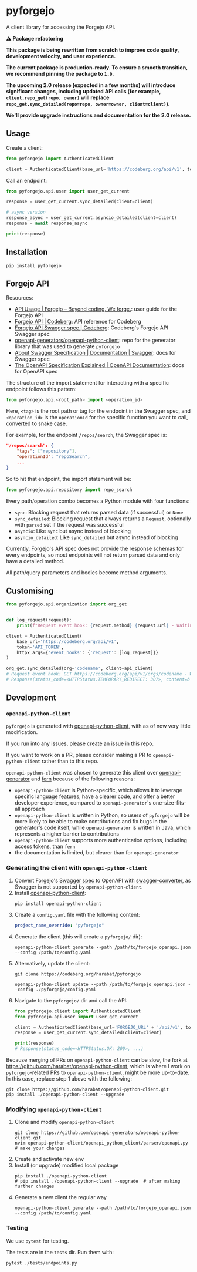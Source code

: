 # pyforgejo

A client library for accessing the Forgejo API.

**:warning: Package refactoring**

**This package is being rewritten from scratch to improve code quality, development velocity, and user experience.** 

**The current package is production-ready. To ensure a smooth transition, we recommend pinning the package to `1.0`.**

**The upcoming 2.0 release (expected in a few months) will introduce significant changes, including updated API calls (for example, `client.repo_get(repo, owner)` will replace `repo_get.sync_detailed(repo=repo, owner=owner, client=client)`).**

**We'll provide upgrade instructions and documentation for the 2.0 release.**

## Usage

Create a client:

```python
from pyforgejo import AuthenticatedClient

client = AuthenticatedClient(base_url='https://codeberg.org/api/v1', token='API_TOKEN')
```

Call an endpoint:

```python
from pyforgejo.api.user import user_get_current

response = user_get_current.sync_detailed(client=client)

# async version
response_async = user_get_current.asyncio_detailed(client=client)
response = await response_async

print(response)
```

## Installation

``` shell
pip install pyforgejo
```

## Forgejo API

Resources:

- [API Usage | Forgejo – Beyond coding. We forge.](https://forgejo.org/docs/latest/user/api-usage/): user guide for the Forgejo API
- [Forgejo API | Codeberg](https://codeberg.org/api/swagger): API reference for Codeberg
- [Forgejo API Swagger spec | Codeberg](https://codeberg.org/swagger.v1.json): Codeberg's Forgejo API Swagger spec
- [openapi-generators/openapi-python-client](https://github.com/openapi-generators/openapi-python-client/): repo for the generator library that was used to generate `pyforgejo`
- [About Swagger Specification | Documentation | Swagger](https://swagger.io/docs/specification/about/): docs for Swagger spec
- [The OpenAPI Specification Explained | OpenAPI Documentation](https://learn.openapis.org/specification/): docs for OpenAPI spec

The structure of the import statement for interacting with a specific endpoint follows this pattern:

``` python
from pyforgejo.api.<root_path> import <operation_id>
```

Here, `<tag>` is the root path or tag for the endpoint in the Swagger spec, and `<operation_id>` is the `operationId` for the specific function you want to call, converted to snake case.

For example, for the endpoint `/repos/search`, the Swagger spec is:

``` json
"/repos/search": {
    "tags": ["repository"],
    "operationId": "repoSearch",
    ...
}
```

So to hit that endpoint, the import statement will be:

``` python
from pyforgejo.api.repository import repo_search
```

Every path/operation combo becomes a Python module with four functions:

- `sync`: Blocking request that returns parsed data (if successful) or `None`
- `sync_detailed`: Blocking request that always returns a `Request`, optionally with `parsed` set if the request was successful
- `asyncio`: Like `sync` but async instead of blocking
- `asyncio_detailed`: Like `sync_detailed` but async instead of blocking

Currently, Forgejo's API spec does not provide the response schemas for every endpoints, so most endpoints will not return parsed data and only have a detailed method.

All path/query parameters and bodies become method arguments.


## Customising

```python
from pyforgejo.api.organization import org_get


def log_request(request):
    print(f"Request event hook: {request.method} {request.url} - Waiting for response")

client = AuthenticatedClient(
    base_url='https://codeberg.org/api/v1',
    token='API_TOKEN',
    httpx_args={'event_hooks': {'request': [log_request]}}
)

org_get.sync_detailed(org='codename', client=api_client)
# Request event hook: GET https://codeberg.org/api/v1/orgs/codename - Waiting for response
# Response(status_code=<HTTPStatus.TEMPORARY_REDIRECT: 307>, content=b'<a href="/api/v1/orgs/forgejo">Temporary Redirect</a>.\n\n', headers=Headers({'cache-control': 'max-age=0, private, must-revalidate, no-transform', 'content-type': 'text/html; charset=utf-8', 'location': '/api/v1/orgs/forgejo', 'vary': 'Origin', 'date': 'Mon, 08 Apr 2024 13:47:22 GMT', 'content-length': '56', 'strict-transport-security': 'max-age=63072000; includeSubDomains; preload', 'permissions-policy': 'interest-cohort=()', 'x-frame-options': 'sameorigin', 'x-content-type-options': 'nosniff'}), parsed=None)


```

## Development

### `openapi-python-client`
`pyforgejo` is generated with [openapi-python-client](https://github.com/openapi-generators/openapi-python-client/), with as of now very little modification.

If you run into any issues, please create an issue in this repo.

If you want to work on a PR, please consider making a PR to `openapi-python-client` rather than to this repo.

`openapi-python-client` was chosen to generate this client over [openapi-generator](https://github.com/OpenAPITools/openapi-generator) and [fern](https://github.com/fern-api/fern) because of the following reasons:

- `openapi-python-client` is Python-specific, which allows it to leverage specific language features, have a clearer code, and offer a better developer experience, compared to `openapi-generator`'s one-size-fits-all approach
- `openapi-python-client` is written in Python, so users of `pyforgejo` will be more likely to be able to make contributions and fix bugs in the generator's code itself, while `openapi-generator` is written in Java, which represents a higher barrier to contributions
- `openapi-python-client` supports more authentication options, including access tokens, than `fern`
- the documentation is limited, but clearer than for `openapi-generator`

### Generating the client with `openapi-python-client`

1. Convert Forgejo's [Swagger spec](https://code.forgejo.org/swagger.v1.json) to OpenAPI with [swagger-converter](https://github.com/swagger-api/swagger-converter), as Swagger is not supported by `openapi-python-client`.
2. Install [openapi-python-client](https://github.com/openapi-generators/openapi-python-client/):
    ```shell
    pip install openapi-python-client
    ```
3. Create a `config.yaml` file with the following content:
    ```yaml
    project_name_override: "pyforgejo"
    ```
4. Generate the client (this will create a `pyforgejo/` dir):
    ```shell
    openapi-python-client generate --path /path/to/forgejo_openapi.json --config /path/to/config.yaml
    ```
5. Alternatively, update the client:
    ```shell
    git clone https://codeberg.org/harabat/pyforgejo
    
    openapi-python-client update --path /path/to/forgejo_openapi.json --config ./pyforgejo/config.yaml
    ```
6. Navigate to the `pyforgejo/` dir and call the API:
    ```python
    from pyforgejo.client import AuthenticatedClient
    from pyforgejo.api.user import user_get_current
    
    client = AuthenticatedClient(base_url='FORGEJO_URL' + '/api/v1', token='ACCESS_TOKEN')
    response = user_get_current.sync_detailed(client=client)
    
    print(response)
    # Response(status_code=<HTTPStatus.OK: 200>, ...)
    ```

Because merging of PRs on `openapi-python-client` can be slow, the fork at https://github.com/harabat/openapi-python-client, which is where I work on `pyforgejo`-related PRs to `openapi-python-client`, might be more up-to-date. In this case, replace step 1 above with the following:

``` shell
git clone https://github.com/harabat/openapi-python-client.git
pip install ./openapi-python-client --upgrade
```

### Modifying `openapi-python-client`

1. Clone and modify `openapi-python-client`
    ```shell
    git clone https://github.com/openapi-generators/openapi-python-client.git
    nvim openapi-python-client/openapi_python_client/parser/openapi.py
    # make your changes
    ```
2. Create and activate new env
3. Install (or upgrade) modified local package
    ```shell
    pip install ./openapi-python-client
    # pip install ./openapi-python-client --upgrade  # after making further changes
    ```
4. Generate a new client the regular way
    ```shell
    openapi-python-client generate --path /path/to/forgejo_openapi.json --config /path/to/config.yaml
    ```

### Testing

We use `pytest` for testing.

The tests are in the `tests` dir. Run them with:

``` shell
pytest ./tests/endpoints.py
```
